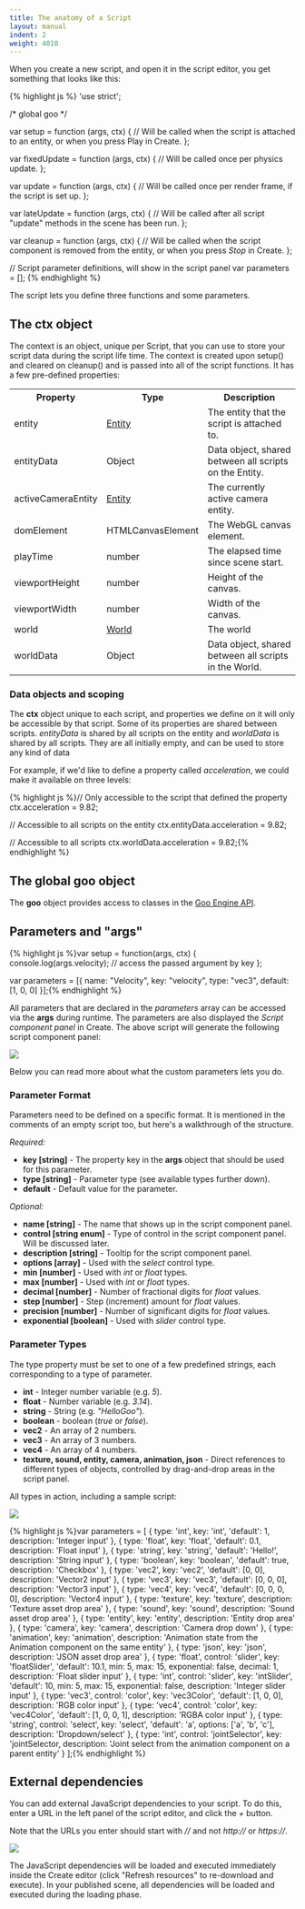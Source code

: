 ```yaml
---
title: The anatomy of a Script
layout: manual
indent: 2
weight: 4010
---
```

When you create a new script, and open it in the script editor, you get something that looks like this:

{% highlight js %}
'use strict';

/* global goo */

var setup = function (args, ctx) {
    // Will be called when the script is attached to an entity, or when you press Play in Create.
};

var fixedUpdate = function (args, ctx) {
    // Will be called once per physics update.
};

var update = function (args, ctx) {
    // Will be called once per render frame, if the script is set up.
};

var lateUpdate = function (args, ctx) {
    // Will be called after all script "update" methods in the scene has been run.
};

var cleanup = function (args, ctx) {
    // Will be called when the script component is removed from the entity, or when you press *Stop* in Create.
};

// Script parameter definitions, will show in the script panel
var parameters = [];
{% endhighlight %}

The script lets you define three functions and some parameters.

## The ctx object

The context is an object, unique per Script, that you can use to store your script data during the script life time. The context is created upon setup() and cleared on cleanup() and is passed into all of the script functions. It has a few pre-defined properties:

<table class="table">
	<tr>
		<th>Property</th>
		<th>Type</th>
		<th>Description</th>
	</tr>
	<tr>
		<td>entity</td>
		<td>
			<a href="http://code.gooengine.com/latest/docs/index.html?c=Entity">Entity</a>
		</td>
		<td>The entity that the script is attached to.</td>
	</tr>
	<tr>
		<td>entityData</td>
		<td>Object</td>
		<td>Data object, shared between all scripts on the Entity.</td>
	</tr>
	<tr>
		<td>activeCameraEntity</td>
		<td>
			<a href="http://code.gooengine.com/latest/docs/index.html?c=Entity">Entity</a>
		</td>
		<td>The currently active camera entity.</td>
	</tr>
	<tr>
		<td>domElement</td>
		<td>HTMLCanvasElement</td>
		<td>The WebGL canvas element.</td>
	</tr>
	<tr>
		<td>playTime</td>
		<td>number</td>
		<td>The elapsed time since scene start.</td>
	</tr>
	<tr>
		<td>viewportHeight</td>
		<td>number</td>
		<td>Height of the canvas.</td>
	</tr>
	<tr>
		<td>viewportWidth</td>
		<td>number</td>
		<td>Width of the canvas.</td>
	</tr>
	<tr>
		<td>world</td>
		<td>
			<a href="http://code.gooengine.com/latest/docs/index.html?c=World">World</a>
		</td>
		<td>The world</td>
	</tr>
	<tr>
		<td>worldData</td>
		<td>Object</td>
		<td>Data object, shared between all scripts in the World.</td>
	</tr>
</table>

### Data objects and scoping

The **ctx** object unique to each script, and properties we define on it will only be accessible by that script. Some of its properties are shared between scripts. *entityData* is shared by all scripts on the entity and *worldData* is shared by all scripts. They are all initially empty, and can be used to store any kind of data

For example, if we'd like to define a property called *acceleration*, we could make it available on three levels:

{% highlight js %}// Only accessible to the script that defined the property
ctx.acceleration = 9.82;

// Accessible to all scripts on the entity
ctx.entityData.acceleration = 9.82;

// Accessible to all scripts
ctx.worldData.acceleration = 9.82;{% endhighlight %}

## The global goo object

The **goo** object provides access to classes in the [Goo Engine API](http://code.gooengine.com/latest/docs/).

## Parameters and "args"

{% highlight js %}var setup = function(args, ctx) {
    console.log(args.velocity); // access the passed argument by key
};

var parameters = [{
    name: "Velocity",
    key: "velocity",
    type: "vec3",
    default: [1, 0, 0]
}];{% endhighlight %}

All parameters that are declared in the *parameters* array can be accessed via the **args** during runtime. The parameters are also displayed the *Script component panel* in Create. The above script will generate the following script component panel:

![](script-velocity.png)

Below you can read more about what the custom parameters lets you do.

### Parameter Format

Parameters need to be defined on a specific format. It is mentioned in the comments of an empty script too, but here's a walkthrough of the structure.

*Required:*

*   **key [string]** - The property key in the **args** object that should be used for this parameter.
*   **type [string]** - Parameter type (see available types further down).
*   **default** - Default value for the parameter.

*Optional:*

*   **name [string]** - The name that shows up in the script component panel.
*   **control [string enum]** - Type of control in the script component panel. Will be discussed later.
*   **description [string]** - Tooltip for the script component panel.
*   **options [array]** - Used with the *select* control type.
*   **min [number]** - Used with *int* or *float* types.
*   **max [number]** - Used with *int* or *float* types.
*   **decimal [number]** - Number of fractional digits for *float* values.
*   **step [number]** - Step (increment) amount for *float* values.
*   **precision [number]** - Number of significant digits for *float* values.
*   **exponential [boolean]** - Used with *slider* control type.

### Parameter Types

The type property must be set to one of a few predefined strings, each corresponding to a type of parameter.

*   **int** - Integer number variable (e.g. *5*).
*   **float** - Number variable (e.g. *3.14*).
*   **string** - String (e.g. *"HelloGoo"*).
*   **boolean** - boolean (*true* or *false*).
*   **vec2** - An array of 2 numbers.
*   **vec3** - An array of 3 numbers.
*   **vec4** - An array of 4 numbers.
*   **texture, sound, entity, camera, animation, json** - Direct references to different types of objects, controlled by drag-and-drop areas in the script panel.

All types in action, including a sample script:

![](all-parameter-types.png)

{% highlight js %}var parameters = [
    { type: 'int', key: 'int', 'default': 1, description: 'Integer input' },
    { type: 'float', key: 'float', 'default': 0.1, description: 'Float input' },
    { type: 'string', key: 'string', 'default': 'Hello!', description: 'String input' },
    { type: 'boolean', key: 'boolean', 'default': true, description: 'Checkbox' },
    { type: 'vec2', key: 'vec2', 'default': [0, 0], description: 'Vector2 input' },
    { type: 'vec3', key: 'vec3', 'default': [0, 0, 0], description: 'Vector3 input' },
    { type: 'vec4', key: 'vec4', 'default': [0, 0, 0, 0], description: 'Vector4 input' },
    { type: 'texture', key: 'texture', description: 'Texture asset drop area' },
    { type: 'sound', key: 'sound', description: 'Sound asset drop area' },
    { type: 'entity', key: 'entity', description: 'Entity drop area' },
    { type: 'camera', key: 'camera', description: 'Camera drop down' },
    { type: 'animation', key: 'animation', description: 'Animation state from the Animation component on the same entity' },
    { type: 'json', key: 'json', description: 'JSON asset drop area' },
    { type: 'float', control: 'slider', key: 'floatSlider', 'default': 10.1, min: 5, max: 15, exponential: false, decimal: 1, description: 'Float slider input' },
    { type: 'int', control: 'slider', key: 'intSlider', 'default': 10, min: 5, max: 15, exponential: false, description: 'Integer slider input' },
    { type: 'vec3', control: 'color', key: 'vec3Color', 'default': [1, 0, 0], description: 'RGB color input' },
    { type: 'vec4', control: 'color', key: 'vec4Color', 'default': [1, 0, 0, 1], description: 'RGBA color input' },
    { type: 'string', control: 'select', key: 'select', 'default': 'a', options: ['a', 'b', 'c'], description: 'Dropdown/select' },
    { type: 'int', control: 'jointSelector', key: 'jointSelector, description: 'Joint select from the animation component on a parent entity' }
];{% endhighlight %}

## External dependencies

You can add external JavaScript dependencies to your script. To do this, enter a URL in the left panel of the script editor, and click the *+* button.

Note that the URLs you enter should start with *//* and not *http://* or *https://*.

![](script-editor.png)

The JavaScript dependencies will be loaded and executed immediately inside the Create editor (click "Refresh resources" to re-download and execute). In your published scene, all dependencies will be loaded and executed during the loading phase.
